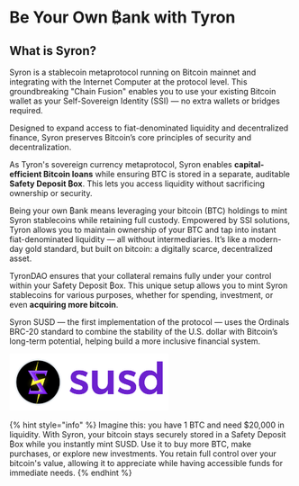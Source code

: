 # Be Your Own ₿ank with Tyron

## What is Syron?

Syron is a stablecoin metaprotocol running on Bitcoin mainnet and integrating with the Internet Computer at the protocol level. This groundbreaking "Chain Fusion" enables you to use your existing Bitcoin wallet as your Self-Sovereign Identity (SSI) — no extra wallets or bridges required.

Designed to expand access to fiat-denominated liquidity and decentralized finance, Syron preserves Bitcoin’s core principles of security and decentralization.

As Tyron's sovereign currency metaprotocol, Syron enables **capital-efficient Bitcoin loans** while ensuring BTC is stored in a separate, auditable **Safety Deposit ₿ox**. This lets you access liquidity without sacrificing ownership or security.

Being your own ₿ank means leveraging your bitcoin (BTC) holdings to mint Syron stablecoins while retaining full custody. Empowered by SSI solutions, Tyron allows you to maintain ownership of your BTC and tap into instant fiat-denominated liquidity — all without intermediaries. It’s like a modern-day gold standard, but built on bitcoin: a digitally scarce, decentralized asset.

TyronDAO ensures that your collateral remains fully under your control within your Safety Deposit ₿ox. This unique setup allows you to mint Syron stablecoins for various purposes, whether for spending, investment, or even **acquiring more bitcoin**.

Syron SUSD — the first implementation of the protocol — uses the Ordinals BRC-20 standard to combine the stability of the U.S. dollar with Bitcoin’s long-term potential, helping build a more inclusive financial system.

<img src="./susd.png" style="width: 56%;">

{% hint style="info" %}
Imagine this: you have 1 BTC and need $20,000 in liquidity. With Syron, your bitcoin stays securely stored in a Safety Deposit ₿ox while you instantly mint SUSD. Use it to buy more BTC, make purchases, or explore new investments. You retain full control over your bitcoin's value, allowing it to appreciate while having accessible funds for immediate needs.
{% endhint %}
